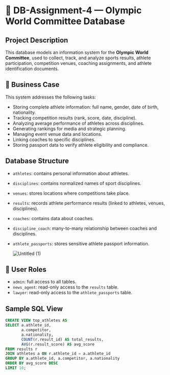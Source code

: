 # 🏅 DB-Assignment-4 — Olympic World Committee Database

##  Project Description

This database models an information system for the **Olympic World Committee**, used to collect, track, and analyze sports results, athlete participation, competition venues, coaching assignments, and athlete identification documents.

## 🎯 Business Case

This system addresses the following tasks:

- Storing complete athlete information: full name, gender, date of birth, nationality.
- Tracking competition results (rank, score, date, discipline).
- Analyzing average performance of athletes across disciplines.
- Generating rankings for media and strategic planning.
- Managing event venue data and locations.
- Linking coaches to specific disciplines.
- Storing passport data to verify athlete eligibility and compliance.

##  Database Structure

- `athletes`: contains personal information about athletes.
- `disciplines`: contains normalized names of sport disciplines.
- `venues`: stores locations where competitions take place.
- `results`: records athlete performance results (linked to athletes, venues, disciplines).
- `coaches`: contains data about coaches.
- `discipline_coach`: many-to-many relationship between coaches and disciplines.
- `athlete_passports`: stores sensitive athlete passport information.

  ![Untitled (1)](https://github.com/user-attachments/assets/70213e1a-e1a9-43ea-b16b-d261eb1b9cc9)

## 🔐 User Roles

- `admin`: full access to all tables.
- `news_agent`: read-only access to the `results` table.
- `lawyer`: read-only access to the `athlete_passports` table.

##  Sample SQL View

```sql
CREATE VIEW top_athletes AS
SELECT a.athlete_id,
       a.competitor,
       a.nationality,
       COUNT(r.result_id) AS total_results,
       AVG(r.result_score) AS avg_score
FROM results r
JOIN athletes a ON r.athlete_id = a.athlete_id
GROUP BY a.athlete_id, a.competitor, a.nationality
ORDER BY avg_score DESC
LIMIT 10;
